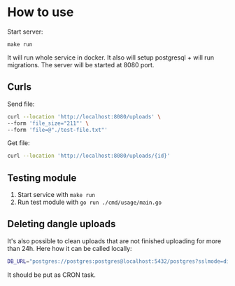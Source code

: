 # How to use

Start server:

```
make run
```

It will run whole service in docker. It also will setup postgresql + will run migrations.
The server will be started at 8080 port.

## Curls

Send file:
```bash
curl --location 'http://localhost:8080/uploads' \
--form 'file_size="211"' \
--form 'file=@"./test-file.txt"'
```

Get file:
```bash
curl --location 'http://localhost:8080/uploads/{id}'
```

## Testing module

1. Start service with `make run`
2. Run test module with `go run ./cmd/usage/main.go`

## Deleting dangle uploads

It's also possible to clean uploads that are not finished uploading for more than 24h. Here how it can be called locally:

```bash
DB_URL="postgres://postgres:postgres@localhost:5432/postgres?sslmode=disable" go run ./cmd/cleandungle/main.go
```

It should be put as CRON task.
